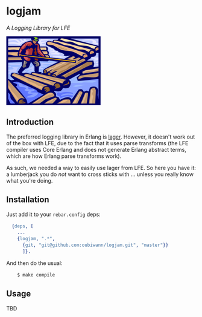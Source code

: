 # logjam

*A Logging Library for LFE*

<img src="resources/images/logjam-crop-small.png">


## Introduction

The preferred logging library in Erlang is
[lager](https://github.com/basho/lager). However, it doesn't work
out of the box with LFE, due to the fact that it uses parse transforms (the LFE
compiler uses Core Erlang and does not generate Erlang abstract terms, which
are how Erlang parse transforms work).

As such, we needed a way to easily use lager from LFE. So here you have it: a
lumberjack you do *not* want to cross sticks with ... unless you really know
what you're doing.


## Installation

Just add it to your ``rebar.config`` deps:

```erlang
  {deps, [
    ...
    {logjam, ".*",
      {git, "git@github.com:oubiwann/logjam.git", "master"}}
      ]}.
```

And then do the usual:

```bash
    $ make compile
```


## Usage

TBD
